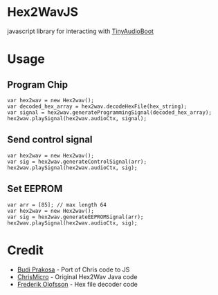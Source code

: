 
# Hex2WavJS

javascript library for interacting with [TinyAudioBoot](https://github.com/ChrisMicro/TinyAudioBoot/) 

# Usage


## Program Chip

```
var hex2wav = new Hex2wav();
var decoded_hex_array = hex2wav.decodeHexFile(hex_string);
var signal = hex2wav.generateProgrammingSignal(decoded_hex_array);
hex2wav.playSignal(hex2wav.audioCtx, signal);
```

## Send control signal

```
var hex2wav = new Hex2wav();
var sig = hex2wav.generateControlSignal(arr);
hex2wav.playSignal(hex2wav.audioCtx, sig);
```

## Set EEPROM

```
var arr = [85]; // max length 64
var hex2wav = new Hex2wav();
var sig = hex2wav.generateEEPROMSignal(arr);
hex2wav.playSignal(hex2wav.audioCtx, sig);
```

# Credit

* [Budi Prakosa](http://manticore.id) - Port of Chris code to JS
* [ChrisMicro](https://github.com/ChrisMicro) - Original Hex2Wav Java code
* [Frederik Olofsson](http://www.fredrikolofsson.com) - Hex file decoder code